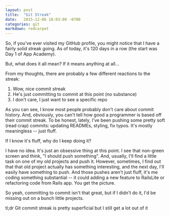 ```yaml
---
layout: post
title:  "Git Streak"
date:   2015-12-06 18:03:00 -0700
categories: git
markdown: redcarpet
---
```

So, if you've ever visited my GitHub profile, you might notice that I have a fairly solid streak going. As of today, it's 120 days in a row (the start was Day 1 of App Academy).


But, what does it all mean? If it means anything at all...

From my thoughts, there are probably a few different reactions to the streak:

1. Wow, nice commit streak
2. He's just committing to commit at this point (no substance)
3. I don't care, I just want to see a specific repo

As you can see, I know most people probably don't care about commit history. And, obviously, you can't tell how good a programmer is based off their commit streak. To be honest, lately, I've been pushing some pretty soft (read crap) commits: updating READMEs, styling, fix typos. It's mostly meaningless -- just fluff.

If I know it's fluff, why do I keep doing it?

I have no idea. It's just an obsessive thing at this point. I see that non-green screen and think, "I should push something". And, usually, I'll find a little task on one of my old projects and push it. However, sometimes, I find out that that old project actually has something interesting, and the next day, I'll easily have something to push. And those pushes aren't just fluff, it's me coding something substantial -- it could adding a new feature to RailsLite or refactoring code from Rails app. You get the picture.

So yeah, committing to commit isn't that great, but if I didn't do it, I'd be missing out on a bunch little projects.

tl;dr Git commit streak is pretty superficial but I still get a lot out of it